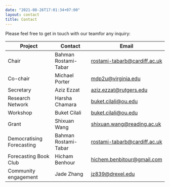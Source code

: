 ```yaml
---
date: "2021-08-26T17:01:34+07:00"
layout: contact
title: Contact
---
```


Please feel free to get in touch with our teamfor any inquiry:


| Project                    | Contact              | Email                        |
| -------------------------- | ---------------------|------------------------------|
| Chair                      | Bahman Rostami-Tabar | rostami-tabarb@cardiff.ac.uk |
| Co-chair                   | Michael Porter       | mdp2u@virginia.edu           |
| Secretary                  | Aziz Ezzat           | aziz.ezzat@rutgers.edu       |
| Research Network           | Harsha Chamara       | buket.cilali@ou.edu          |
| Workshop                   | Buket Cilali         | buket.cilali@ou.edu          |
| Grant                      | Shixuan Wang         | shixuan.wang@reading.ac.uk   |
| Democratising Forecasting  | Bahman Rostami-Tabar | rostami-tabarb@cardiff.ac.uk |
| Forecasting Book Club      | Hicham Benhour       | hichem.benbitour@gmail.com   |
| Community engagement       | Jade Zhang           | jz839@drexel.edu             |

